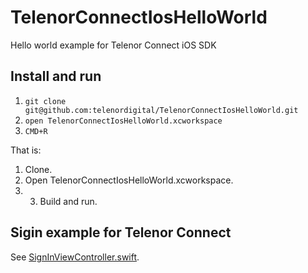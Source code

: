 # TelenorConnectIosHelloWorld
Hello world example for Telenor Connect iOS SDK

## Install and run
1. `git clone git@github.com:telenordigital/TelenorConnectIosHelloWorld.git`
2. `open TelenorConnectIosHelloWorld.xcworkspace`
3. `CMD+R`


That is:
1. Clone.
2. Open TelenorConnectIosHelloWorld.xcworkspace.
3. 3. Build and run.

## Sigin example for Telenor Connect
See [SignInViewController.swift](https://github.com/telenordigital/TelenorConnectIosHelloWorld/blob/master/TelenorConnectIosHelloWorld/SignInViewController.swift).
